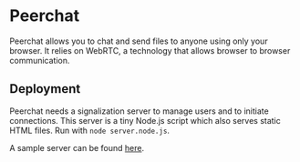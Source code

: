 Peerchat
==========
Peerchat allows you to chat and send files to anyone using only your browser. It relies on WebRTC, a technology that allows browser to browser communication.

Deployment
----------
Peerchat needs a signalization server to manage users and to initiate connections. This server is a tiny Node.js script which also serves static HTML files.
Run with ```node server.node.js```.

A sample server can be found [here](http://peerchat.herokuapp.com).
